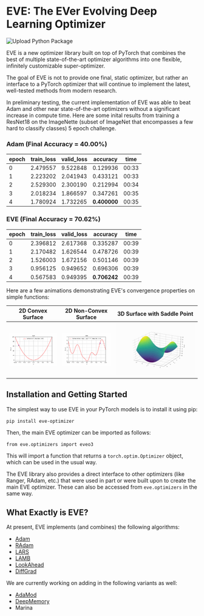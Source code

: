 # EVE: The EVer Evolving Deep Learning Optimizer

![Upload Python Package](https://github.com/iyaja/eve/workflows/Upload%20Python%20Package/badge.svg)

EVE is a new optimizer library built on top of PyTorch that combines the best of multiple state-of-the-art optimizer algorithms into one flexible, infinitely customizable super-optimizer.

The goal of EVE is not to provide one final, static optimizer, but rather an interface to a PyTorch optimizer that will continue to implement the latest, well-tested methods from modern research.

In preliminary testing, the current implementation of EVE was able to beat Adam and other near state-of-the-art optimizers without a significant increase in compute time. Here are some inital results from training a ResNet18 on the ImageNette (subset of ImageNet that encompasses a few hard to classify classes) 5 epoch challenge.

### Adam (Final Accuracy = 40.00%)

|epoch |	train_loss |	valid_loss |	accuracy |	time|
|------|------------|------------|----------|-----|
|0 |	2.479557 |	9.522848 |	0.129936 |	00:33|
|1 |	2.223202 |	2.041943 |	0.433121 |	00:33|
|2 |	2.529300 |	2.300190 |	0.212994 |	00:34|
|3 |	2.018234 |	1.866597 |	0.347261 |	00:35|
|4 |	1.780924 |	1.732265 |	**0.400000** |	00:35|

### EVE (Final Accuracy = 70.62%)

|epoch |	train_loss |	valid_loss |	accuracy |	time|
|------|------------|------------|----------|-----|
|0 |	2.396812 |	2.617368 |	0.335287 |	00:39
|1 |	2.170482 |	1.626544 |	0.478726 |	00:39
|2 |	1.526003 |	1.672156 |	0.501146 |	00:39
|3 |	0.956125 |	0.949652 |	0.696306 |	00:39
|4 |	0.567583 |	0.949395 |	**0.706242** |	00:39
 
 Here are a few animations demonstrating EVE's convergence properties on simple functions:

 2D Convex Surface             |  2D Non-Convex Surface          | 3D Surface with Saddle Point 
:-------------------------:|:-------------------------:|:-------------------------:
![](images/convex_eve.gif)  |  ![](images/non_convex_eve.gif) | ![](images/3d_surface_eve.gif)

## Installation and Getting Started

The simplest way to use EVE in your PyTorch models is to install it using pip:

```
pip install eve-optimizer
```

Then, the main EVE optimizer can be imported as follows:

```
from eve.optimizers import eveo3
```

This will import a function that returns a `torch.optim.Optimizer` object, which can be used in the usual way.

The EVE library also provides a direct interface to other optimizers (like Ranger, RAdam, etc.) that were used in part or were built upon to create the main EVE optimizer. These can also be accessed from `eve.optimizers` in the same way.

## What Exactly is EVE?
At present, EVE implements (and combines) the following algorithms:
- [Adam](https://arxiv.org/abs/1412.6980)
- [RAdam](https://arxiv.org/abs/1908.03265v1)
- [LARS](https://arxiv.org/abs/1708.03888)
- [LAMB](https://arxiv.org/abs/1904.00962)
- [LookAhead](https://arxiv.org/abs/1907.08610)
- [DiffGrad](https://arxiv.org/abs/1909.11015)

We are currently working on adding in the following variants as well:
- [AdaMod](https://arxiv.org/abs/1910.12249)
- [DeepMemory](https://github.com/lessw2020/Best-Deep-Learning-Optimizers/tree/master/DeepMemory)
- Marina
